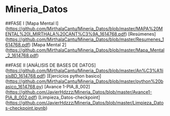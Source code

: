 # Mineria_Datos
##FASE I
[Mapa Mental I] (https://github.com/MirthalaCantu/Mineria_Datos/blob/master/MAPA%20MENTAL%20I_MIRTHALA%20CANT%C3%9A_1614768.pdf)
[Resúmenes] (https://github.com/MirthalaCantu/Mineria_Datos/blob/master/Resumenes_1614768.pdf)
[Mapa Mental 2] (https://github.com/MirthalaCantu/Mineria_Datos/blob/master/Mapa_Mental_2_1614768.pdf)

##FASE II
[ANÁLISIS DE BASES DE DATOS] (https://github.com/MirthalaCantu/Mineria_Datos/blob/master/An%C3%A1lisisBD_1614768.pdf)
[Ejercicios python basico] (https://github.com/MirthalaCantu/Mineria_Datos/blob/master/python%20basico_1614768.py)
[Avance 1-PIA_8_002] (https://github.com/JavierHdzzz/Mineria_Datos/blob/master/Avance1-PIA_8_002.pdf)
[Limpieza_Datos-checkpoint] (https://github.com/JavierHdzzz/Mineria_Datos/blob/master/Limpieza_Datos-checkpoint.ipynb)



